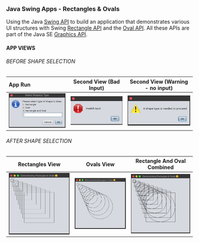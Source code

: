 ### Java Swing Apps - Rectangles & Ovals


Using the Java [Swing API](https://docs.oracle.com/javase/7/docs/api/javax/swing/package-summary.html) to build an 
application that demonstrates various UI structures with Swing [Rectangle API](https://docs.oracle.com/javase/7/docs/api/java/awt/class-use/Rectangle.html) 
and the [Oval API](http://www.java2s.com/Code/JavaAPI/java.awt/GraphicsdrawOvalintxintyintwidthintheight.htm). All these 
APIs are part of the Java SE [Graphics API](https://docs.oracle.com/javase/7/docs/api/java/awt/Graphics.html). 

#### APP VIEWS

###### BEFORE SHAPE SELECTION


| App Run                              | Second View (Bad Input)               | Second View (Warning - no input)      
|:-------------------------------------|:-------------------------------------:|:-------------------------------------:|
| ![sec](appA/images/select_view.png)  | ![sec](appA/images/invalid_input.png) | ![sec](appA/images/no_input_view.png) |  


###### AFTER SHAPE SELECTION

| Rectangles View                      | Ovals View                    | Rectangle And Oval Combined                                     
|:------------------------------------:|:-----------------------------:|:--------------------------------------------------:|
| ![sec](appA/images/rectangles.png)   | ![sec](appA/images/ovals.png) |    ![sec](appA/images/combined_rect_and_oval.png)  |   


[comment]: <> (| Column #1  | Column #2   | Center align |)

[comment]: <> (|:-----------|------------:|:------------:|)

[comment]: <> (| will       |        will |     will     |)

[comment]: <> (| be         |          be |      be      |)

[comment]: <> (| left       |       right |    center    |)

[comment]: <> (| aligned    |     aligned |    aligned   |)


[comment]: <> (| Left align | Right align | Center align |)

[comment]: <> (|:-----------|------------:|:------------:|)

[comment]: <> (| This       |        This |     This     |)

[comment]: <> (| column     |      column |    column    |)

[comment]: <> (| will       |        will |     will     |)

[comment]: <> (| be         |          be |      be      |)

[comment]: <> (| left       |       right |    center    |)

[comment]: <> (| aligned    |     aligned |    aligned   |)
